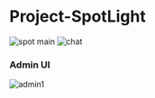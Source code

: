 # Project-SpotLight

![spot main](https://user-images.githubusercontent.com/97449025/183093999-2100ff99-33b0-4fe5-a374-a6cc329c2ad2.png)
![chat](https://user-images.githubusercontent.com/97449025/169684627-87aaf1e0-f179-4aa0-8acf-11d2a771a708.png)
### Admin UI
![admin1](https://user-images.githubusercontent.com/97449025/183093946-a15a390c-46ab-45da-852d-66380e40df1f.png)
